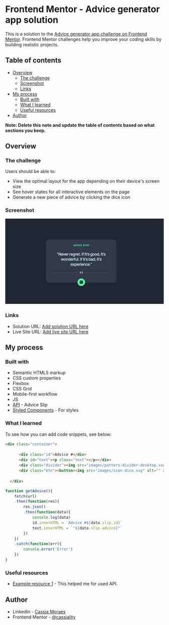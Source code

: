 # Frontend Mentor - Advice generator app solution

This is a solution to the [Advice generator app challenge on Frontend Mentor](https://www.frontendmentor.io/challenges/advice-generator-app-QdUG-13db). Frontend Mentor challenges help you improve your coding skills by building realistic projects.

## Table of contents

- [Overview](#overview)
  - [The challenge](#the-challenge)
  - [Screenshot](#screenshot)
  - [Links](#links)
- [My process](#my-process)
  - [Built with](#built-with)
  - [What I learned](#what-i-learned)
  - [Useful resources](#useful-resources)
- [Author](#author)

**Note: Delete this note and update the table of contents based on what sections you keep.**

## Overview

### The challenge

Users should be able to:

- View the optimal layout for the app depending on their device's screen size
- See hover states for all interactive elements on the page
- Generate a new piece of advice by clicking the dice icon

### Screenshot

![](./desktop.PNG)

### Links

- Solution URL: [Add solution URL here](https://your-solution-url.com)
- Live Site URL: [Add live site URL here](https://cassiamoraes.github.io/Advice-Generator-App/)

## My process

### Built with

- Semantic HTML5 markup
- CSS custom properties
- Flexbox
- CSS Grid
- Mobile-first workflow
- JS
- [API](https://api.adviceslip.com/#object-slip) - Advice Slip
- [Styled Components](https://styled-components.com/) - For styles

### What I learned

To see how you can add code snippets, see below:

```html
<div class="container">

      <div class="id">Advice #</div>
      <div id="text"><p class="text"></p></div>
      <div class="divider"><img src="images/pattern-divider-desktop.svg" alt="" class="divider"></div>
      <div class="btn"><button><img src="images/icon-dice.svg" alt="" ></button></div>

  </div>
```
```js
function getAdvice(){
    fetch(url)
    .then(function(res){
        res.json()
        .then(function(data){
            console.log(data)
            id.innerHTML = `Advice #${data.slip.id}`
            text.innerHTML = `"${data.slip.advice}"`
        })
    })
    .catch(function(err){
        console.error('Error')
    })
}
```

### Useful resources

- [Example resource 1](https://medium.com/bruno-pulis/usando-fetch-api-ad0650f13a25) - This helped me for used API.

## Author

- LinkedIn - [Cassia Moraes](https://www.linkedin.com/in/cassia-moraes-797797139)
- Frontend Mentor - [@cassiality](https://www.frontendmentor.io/profile/cassiality)
